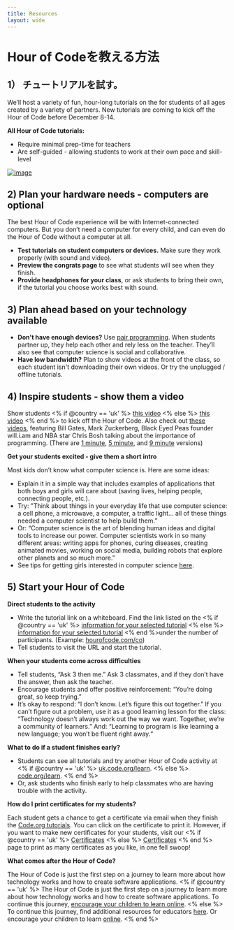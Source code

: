 ```yaml
---
title: Resources 
layout: wide
---
```


# Hour of Codeを教える方法

## 1） チュートリアルを試す。

We’ll host a variety of fun, hour-long tutorials on the for students of all ages created by a variety of partners. New tutorials are coming to kick off the Hour of Code before December 8-14.

**All Hour of Code tutorials:**

  * Require minimal prep-time for teachers
  * Are self-guided - allowing students to work at their own pace and skill-level

[![image](http://code.org/images/tutorials.png)](http://code.org/learn)

## 2) Plan your hardware needs - computers are optional

The best Hour of Code experience will be with Internet-connected computers. But you don’t need a computer for every child, and can even do the Hour of Code without a computer at all.

  * **Test tutorials on student computers or devices.** Make sure they work properly (with sound and video).
  * **Preview the congrats page** to see what students will see when they finish. 
  * **Provide headphones for your class**, or ask students to bring their own, if the tutorial you choose works best with sound.

## 3) Plan ahead based on your technology available

  * **Don't have enough devices?** Use [pair programming](http://www.ncwit.org/resources/pair-programming-box-power-collaborative-learning). When students partner up, they help each other and rely less on the teacher. They’ll also see that computer science is social and collaborative.
  * **Have low bandwidth?** Plan to show videos at the front of the class, so each student isn't downloading their own videos. Or try the unplugged / offline tutorials.

## 4) Inspire students - show them a video

Show students <% if @country == 'uk' %> [this video](https://www.youtube.com/watch?v=96B5-JGA9EQ) <% else %> [this video](http://www.youtube.com/watch?v=FC5FbmsH4fw) <% end %> to kick off the Hour of Code. Also check out [these videos](http://youtube.com/codeorg), featuring Bill Gates, Mark Zuckerberg, Black Eyed Peas founder will.i.am and NBA star Chris Bosh talking about the importance of programming. (There are [1 minute](https://www.youtube.com/watch?v=qYZF6oIZtfc), [5 minute](https://www.youtube.com/watch?v=nKIu9yen5nc), and [9 minute](https://www.youtube.com/watch?v=dU1xS07N-FA) versions)

**Get your students excited - give them a short intro**

Most kids don’t know what computer science is. Here are some ideas:

  * Explain it in a simple way that includes examples of applications that both boys and girls will care about (saving lives, helping people, connecting people, etc.).
  * Try: "Think about things in your everyday life that use computer science: a cell phone, a microwave, a computer, a traffic light… all of these things needed a computer scientist to help build them.”
  * Or: “Computer science is the art of blending human ideas and digital tools to increase our power. Computer scientists work in so many different areas: writing apps for phones, curing diseases, creating animated movies, working on social media, building robots that explore other planets and so much more."
  * See tips for getting girls interested in computer science [here](http://code.org/girls). 

## 5) Start your Hour of Code

**Direct students to the activity**

  * Write the tutorial link on a whiteboard. Find the link listed on the <% if @country == 'uk' %> [information for your selected tutorial](http://uk.code.org/learn) <% else %> [information for your selected tutorial](http://code.org/learn) <% end %>under the number of participants. (Example: [hourofcode.com/co](http://code.org/learn)) 
  * Tell students to visit the URL and start the tutorial.

**When your students come across difficulties**

  * Tell students, “Ask 3 then me.” Ask 3 classmates, and if they don’t have the answer, then ask the teacher.
  * Encourage students and offer positive reinforcement: “You’re doing great, so keep trying.”
  * It’s okay to respond: “I don’t know. Let’s figure this out together.” If you can’t figure out a problem, use it as a good learning lesson for the class: “Technology doesn’t always work out the way we want. Together, we’re a community of learners.” And: “Learning to program is like learning a new language; you won’t be fluent right away.“

**What to do if a student finishes early?**

  * Students can see all tutorials and try another Hour of Code activity at <% if @country == 'uk' %> [uk.code.org/learn](http://uk.code.org/learn). <% else %> [code.org/learn](http://code.org/learn). <% end %> 
  * Or, ask students who finish early to help classmates who are having trouble with the activity.

**How do I print certificates for my students?**

Each student gets a chance to get a certificate via email when they finish the [Code.org tutorials](http://studio.code.org). You can click on the certificate to print it. However, if you want to make new certificates for your students, visit our <% if @country == 'uk' %> [Certificates](http://uk.code.org/certificates) <% else %> [Certificates](http://code.org/certificates) <% end %> page to print as many certificates as you like, in one fell swoop!

**What comes after the Hour of Code?**

The Hour of Code is just the first step on a journey to learn more about how technology works and how to create software applications. <% if @country == 'uk' %> The Hour of Code is just the first step on a journey to learn more about how technology works and how to create software applications. To continue this journey, [encourage your children to learn online](http://uk.code.org/learn/beyond). <% else %> To continue this journey, find additional resources for educators [here](http://code.org/educate). Or encourage your children to learn [online](http://code.org/learn/beyond). <% end %>